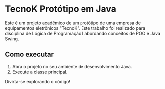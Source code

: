 # TecnoK Protótipo em Java

Este é um projeto acadêmico de um protótipo de uma empresa de equipamentos eletrônicos "TecnoK". Este trabalho 
foi realizado para disciplina de Lógica de Programação I abordando conceitos de POO e Java Swing.

## Como executar

1. Abra o projeto no seu ambiente de desenvolvimento Java.
2. Execute a classe principal.

Divirta-se explorando o código!
